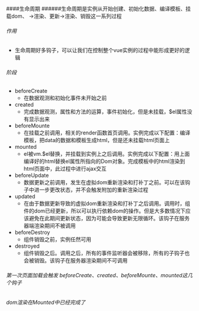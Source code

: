 ####生命周期
######生命周期是实例从开始创建、初始化数据、编译模板、挂载dom、 ->渲染、更新->渲染、销毁这一系列过程
###### 作用
* 生命周期好多钩子，可以让我们在控制整个vue实例的过程中能形成更好的逻辑
###### 阶段
* beforeCreate
   * 在数据观测和初始化事件未开始之前
* created
   * 完成数据观测，属性和方法的运算，事件初始化，但是未挂载，$el属性没有显示出来
* beforeMounte
   * 在挂载之前调用，相关的render函数首页调用。实例完成以下配置：编译模板，把data的数据和模板生成html，但是还未挂载html页面上
* mounted
   * el被vm.$el替换，并挂载到实例上之后调用。实例完成以下配置：用上面编译好的html替换el属性所指向的Dom对象。完成模板中的html渲染到html页面中，此过程中进行ajax交互
* beforeUpdate
   * 数据更新之前调用，发生在虚拟dom重新渲染和打补丁之前。可以在该钩子中进一步更改状态，并不会触发附加的重新渲染过程
* updated
   * 在由于数据更新导致的虚拟dom重新渲染和打补丁之后调用。调用时，组件的dom已经更新，所以可以执行依赖dom的操作。但是大多数情况下应该避免在此期间更新状态，因为可能会导致更新无限循环。该钩子在服务器端渲染期间不被调用
* beforeDestroy
   * 组件销毁之前，实例任然可用
* destroyed
   * 组件销毁之后。调用之后，所有的事件监听器会被移除，所有的子钩子也会被销毁。该钩子在服务器渲染期间不可调用
###### 第一次页面加载会触发 beforeCreate、created、beforeMounte、mounted这几个钩子
###### dom渲染在Mounted中已经完成了